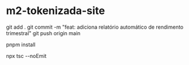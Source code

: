 # m2-tokenizada-site
git add .
git commit -m "feat: adiciona relatório automático de rendimento trimestral"
git push origin main

pnpm install

npx tsc --noEmit